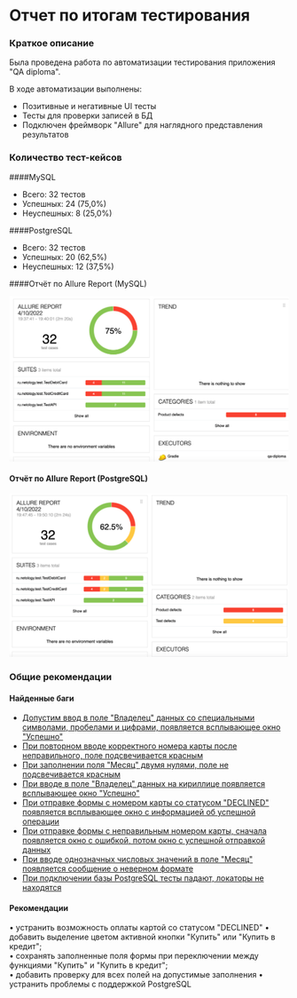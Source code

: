 # Отчет по итогам тестирования
### Краткое описание
Была проведена работа по автоматизации тестирования приложения "QA diploma".

В ходе автоматизации выполнены:
* Позитивные и негативные UI тесты
* Тесты для проверки записей в БД
* Подключен фреймворк "Allure" для наглядного представления результатов

### Количество тест-кейсов

####MySQL

* Всего: 32 тестов
* Успешных: 24 (75,0%)
* Неуспешных: 8 (25,0%)

####PostgreSQL

* Всего: 32 тестов
* Успешных: 20 (62,5%)
* Неуспешных: 12 (37,5%)

####Отчёт по Allure Report (MySQL)

![](https://github.com/lstmpr/QA_Diploma/blob/ac96183fe1f5d918b38fa906bf9b335a7b3e1941/docs/AllureReport%20MySQL.png)

#### Отчёт по Allure Report (PostgreSQL)

![](https://github.com/lstmpr/QA_Diploma/blob/ac96183fe1f5d918b38fa906bf9b335a7b3e1941/docs/AllureReport%20Postgres.png)

### Общие рекомендации
#### Найденные баги
* [Допустим ввод в поле "Владелец" данных со специальными символами, пробелами и цифрами, появляется всплывающее окно "Успешно"](https://github.com/lstmpr/QA_Diploma/issues/7#issue-1145114931)
* [При повторном вводе корректного номера карты после неправильного, поле подсвечивается красным](https://github.com/lstmpr/QA_Diploma/issues/6#issue-1145017260)
* [При заполнении поля "Месяц" двумя нулями, поле не подсвечивается красным](https://github.com/lstmpr/QA_Diploma/issues/5#issue-1145010005)
* [При вводе в поле "Владелец" данных на кириллице появляется всплывающее окно "Успешно"](https://github.com/lstmpr/QA_Diploma/issues/4#issue-1144964968)
* [При отправке формы с номером карты со статусом "DECLINED" появляется всплывающее окно с информацией об успешной операции](https://github.com/lstmpr/QA_Diploma/issues/3#issue-1144960240)
* [При отправке формы с неправильным номером карты, сначала появляется окно с ошибкой, потом окно с успешной отправкой данных](https://github.com/lstmpr/QA_Diploma/issues/2#issue-1141228887)
* [При вводе однозначных числовых значений в поле "Месяц" появляется сообщение о неверном формате](https://github.com/lstmpr/QA_Diploma/issues/1#issue-1141220515)
* [При подключении базы PostgreSQL тесты падают, локаторы не находятся](https://github.com/lstmpr/QA_Diploma/issues/8#issue-1153852411)

#### Рекомендации 
•   устранить возможность оплаты картой со статусом "DECLINED"
•	добавить выделение цветом активной кнопки "Купить" или "Купить в кредит";  
•	сохранять заполненные поля формы при переключении между функциями "Купить" и "Купить в кредит";  
•	добавить проверку для всех полей на допустимые заполнения
•	устранить проблемы с поддержкой PostgreSQL
